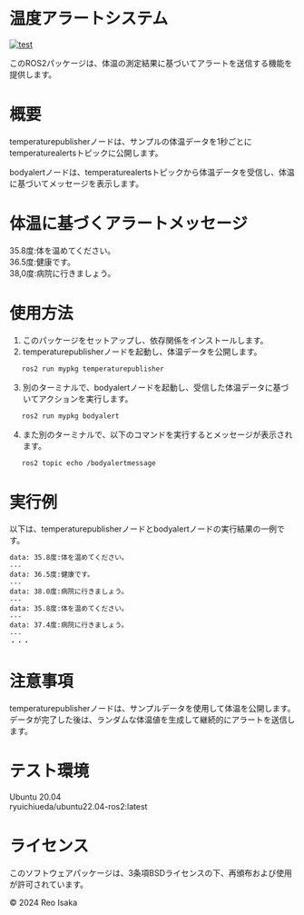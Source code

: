 # 温度アラートシステム

[![test](https://github.com/reo422/mypkg/actions/workflows/test.yml/badge.svg)](https://github.com/reo422/mypkg/actions/workflows/test.yml)

このROS2パッケージは、体温の測定結果に基づいてアラートを送信する機能を提供します。

# 概要
temperaturepublisherノードは、サンプルの体温データを1秒ごとにtemperaturealertsトピックに公開します。

bodyalertノードは、temperaturealertsトピックから体温データを受信し、体温に基づいてメッセージを表示します。

# 体温に基づくアラートメッセージ
35.8度:体を温めてください。<br>36.5度:健康です。<br>38,0度:病院に行きましょう。

# 使用方法
1. このパッケージをセットアップし、依存関係をインストールします。
2. temperaturepublisherノードを起動し、体温データを公開します。
```bash
   ros2 run mypkg temperaturepublisher
```
3. 別のターミナルで、bodyalertノードを起動し、受信した体温データに基づいてアクションを実行します。
```bash
   ros2 run mypkg bodyalert
```
4. また別のターミナルで、以下のコマンドを実行するとメッセージが表示されます。
```bash
   ros2 topic echo /bodyalertmessage
```

# 実行例
以下は、temperaturepublisherノードとbodyalertノードの実行結果の一例です。
```bash
data: 35.8度:体を温めてください。
---
data: 36.5度:健康です。
---
data: 38.0度:病院に行きましょう。
---
data: 35.8度:体を温めてください。
---
data: 37.4度:病院に行きましょう。
---
・・・
```
# 注意事項
temperaturepublisherノードは、サンプルデータを使用して体温を公開します。データが完了した後は、ランダムな体温値を生成して継続的にアラートを送信します。

# テスト環境
Ubuntu 20.04
<br>ryuichiueda/ubuntu22.04-ros2:latest

# ライセンス
このソフトウェアパッケージは、3条項BSDライセンスの下、再頒布および使用が許可されています。

© 2024 Reo Isaka

